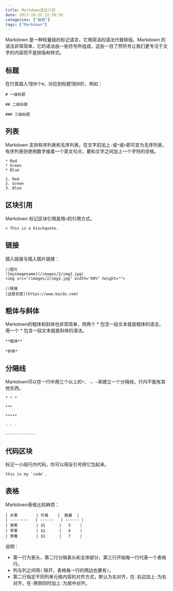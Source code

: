```yaml
---
title: Markdown语法介绍
date: 2017-10-25 12:50:39
categories: ["编程"]
tags: ["Markdown"]
---
```


Markdown 是一种轻量级的标记语言，它用简洁的语法代替排版。Markdown 的语法非常简单，它的语法由一些符号所组成，这些一目了然符号让我们更专注于文字的内容而不是排版和样式。

<!-- more -->

## 标题

在行首插入1到6个`#`，对应到标题1到6阶，例如：
```
# 一级标题

## 二级标题

### 三级标题
```

## 列表
Markdown 支持有序列表和无序列表。在文字前加上`-`或`*`或`+`即可变为无序列表，有序列表则使用数字接着一个英文句点，要和文字之间加上一个字符的空格。
```
* Red
* Green
* Blue

1. Red
2. Green
3. Blue
```

## 区块引用
Markdown 标记区块引用是用`>`的引用方式。
```
> This is a blockquote.
```

## 链接
插入链接与插入图片链接：
```
//图片
![myimagename](/images/2/img2.jpg)
<img src="/images/2/img2.jpg" width="80%" height="">

//链接
[这是百度](https://www.baidu.com)
```
## 粗体与斜体

Markdown的粗体和斜体也非常简单，用两个 * 包含一段文本就是粗体的语法，用一个 * 包含一段文本就是斜体的语法。
```
**粗体**

*斜体*
```
## 分隔线

Markdown可以在一行中用三个以上的`*`、`-`、`—`来建立一个分隔线，行内不能有其他东西。
```
* * *

***

*****

- - -

-------------
```

## 代码区块
标记一小段行内代码，你可以用反引号把它包起来。
```
this is my `code`.
```

## 表格
Markdown表格比较麻烦：
```
| 水果        | 价格    |  数量  |
| --------   | -----:   | :----: |
| 香蕉        | $1      |   5    |
| 苹果        | $1      |   6    |
| 草莓        | $1      |   7    |
```
说明：
- 第一行为表头，第二行分隔表头和主体部分，第三行开始每一行代表一个表格行。
- 列与列之间用`|` 隔开，表格每一行的两边也要有`|`。
- 第二行指定不同列单元格内容的对齐方式，默认为左对齐，在`-`右边加上`:`为右对齐，在`-`两侧同时加上`:`为居中对齐。